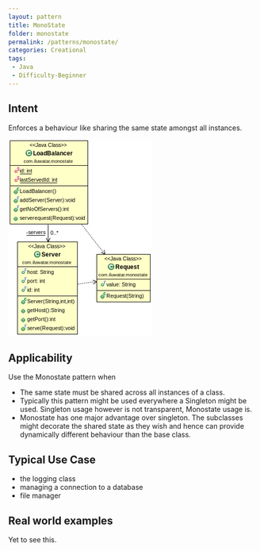 ```yaml
---
layout: pattern
title: MonoState
folder: monostate
permalink: /patterns/monostate/
categories: Creational
tags:
 - Java
 - Difficulty-Beginner
---
```


## Intent
Enforces a behaviour like sharing the same state amongst all instances.

![alt text](./etc/monostate.png "MonoState")

## Applicability
Use the Monostate pattern when

* The same state must be shared across all instances of a class.
* Typically this pattern might be used everywhere a Singleton might be used. Singleton usage however is not transparent, Monostate usage is.
* Monostate has one major advantage over singleton. The subclasses might decorate the shared state as they wish and hence can provide dynamically different behaviour than the base class.

## Typical Use Case

* the logging class
* managing a connection to a database
* file manager

## Real world examples

Yet to see this.
